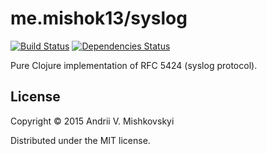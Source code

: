 # me.mishok13/syslog

[![Build Status](https://travis-ci.org/mishok13/syslog.svg)](https://travis-ci.org/mishok13/syslog)
[![Dependencies Status](http://jarkeeper.com/mishok13/syslog/status.png)](http://jarkeeper.com/mishok13/syslog)

Pure Clojure implementation of RFC 5424 (syslog protocol).

## License

Copyright © 2015 Andrii V. Mishkovskyi

Distributed under the MIT license.
